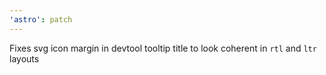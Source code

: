 ```yaml
---
'astro': patch
---
```


Fixes svg icon margin in devtool tooltip title to look coherent in `rtl` and `ltr` layouts
